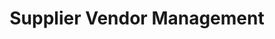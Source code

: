 ---
title: Supplier Vendor Management
weight: 7
description: Deploying your Docsy site.
ref: supplier-vendor-management
---